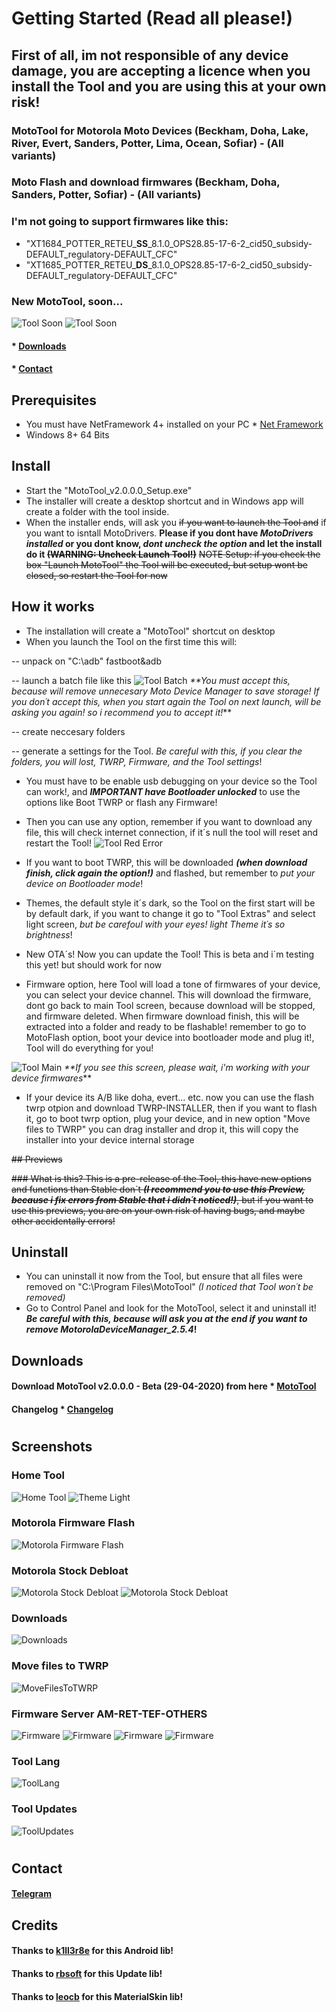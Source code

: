 # Getting Started (Read all please!)

## First of all, im not responsible of any device damage, you are accepting a licence when you install the Tool and you are using this at your own risk!

### MotoTool for Motorola Moto Devices (Beckham, Doha, Lake, River, Evert, Sanders, Potter, Lima, Ocean, Sofiar) - (All variants)
### Moto Flash and download firmwares (Beckham, Doha, Sanders, Potter, Sofiar) - (All variants)

### I'm not going to support firmwares like this:
- "XT1684_POTTER_RETEU_**SS**_8.1.0_OPS28.85-17-6-2_cid50_subsidy-DEFAULT_regulatory-DEFAULT_CFC"
- "XT1685_POTTER_RETEU_**DS**_8.1.0_OPS28.85-17-6-2_cid50_subsidy-DEFAULT_regulatory-DEFAULT_CFC"

### New MotoTool, soon...
![Tool Soon](https://github.com/Franco28/MotoTool/blob/master/Screens/ToolSoon.png "Tool Soon")
![Tool Soon](https://github.com/Franco28/MotoTool/blob/master/Screens/Tool2Soon.png "Tool Soon")

#### * [Downloads](https://github.com/Franco28/MotoTool#downloads-1) 
#### * [Contact](https://github.com/Franco28/MotoTool#contact) 

## Prerequisites
- You must have NetFramework 4+ installed on your PC * [Net Framework](https://dotnet.microsoft.com/download) 
- Windows 8+ 64 Bits

## Install
- Start the "MotoTool_v2.0.0.0_Setup.exe"
- The installer will create a desktop shortcut and in Windows app will create a folder with the tool inside. 
- When the installer ends, will ask you ~~if you want to launch the Tool and~~ if you want to isntall MotoDrivers. **Please if you dont have _MotoDrivers installed_ or you dont know, _dont uncheck the option_ and let the install do it ~~(WARNING: Uncheck Launch Tool!)~~**
~~NOTE Setup: if you check the box "Launch MotoTool" the Tool will be executed, but setup wont be closed, so restart the Tool for now~~

## How it works
- The installation will create a "MotoTool" shortcut on desktop
- When you launch the Tool on the first time this will:

-- unpack on "C:\adb\" fastboot&adb

-- launch a batch file like this
![Tool Batch](https://github.com/Franco28/MotoTool/blob/master/Screens/remove.png "Tool Batch")
_**You must accept this, because will remove unnecesary Moto Device Manager to save storage! If you don´t accept this, when you start again the Tool on next launch, will be asking you again! so i recommend you to accept it!_**

-- create neccesary folders

-- generate a settings for the Tool. _Be careful with this, if you clear the folders, you will lost, TWRP, Firmware, and the Tool settings_!

- You must have to be enable usb debugging on your device so the Tool can work!, and **_IMPORTANT have Bootloader unlocked_** to use the options like Boot TWRP or flash any Firmware!

- Then you can use any option, remember if you want to download any file, this will check internet connection, if it´s null the tool will reset and restart the Tool!
![Tool Red Error](https://github.com/Franco28/MotoTool/blob/master/Screens/rederror.png "Tool Red Error")

- If you want to boot TWRP, this will be downloaded **_(when download finish, click again the option!)_** and flashed, but remember to _put your device on Bootloader mode_!

- Themes, the default style it´s dark, so the Tool on the first start will be by default dark, if you want to change it go to "Tool Extras" and select light screen, _but be carefoul with your eyes! light Theme it´s so brightness_!

- New OTA´s! Now you can update the Tool! This is beta and i´m testing this yet! but should work for now

- Firmware option, here Tool will load a tone of firmwares of your device, you can select your device channel. This will download the firmware, dont go back to main Tool screen, because download will be stopped, and firmware deleted. When firmware download finish, this will be extracted into a folder and ready to be flashable! remember to go to MotoFlash option, boot your device into bootloader mode and plug it!, Tool will do everything for you!

![Tool Main](https://github.com/Franco28/MotoTool/blob/master/Screens/mainserver.png "Tool Main")
_**If you see this screen, please wait, i'm working with your device firmwares_**

- If your device its A/B like doha, evert... etc. now you can use the flash twrp otpion and download TWRP-INSTALLER, then if you want to flash it, go to boot twrp option, plug your device, and in new option "Move files to TWRP" you can drag installer and drop it, this will copy the installer into your device internal storage

~~## Previews~~

~~### What is this?
This is a pre-release of the Tool, this have new options and functions than Stable don´t _**(I recommend you to use this Preview, because i fix errors from Stable that i didn´t noticed!)**_, but if you want to use this previews, you are on your own risk of having bugs, and maybe other accidentally errors!~~

## Uninstall
- You can uninstall it now from the Tool, but ensure that all files were removed on "C:\Program Files\MotoTool\" _(I noticed that Tool won´t be removed)_
- Go to Control Panel and look for the MotoTool, select it and uninstall it! **_Be careful with this, because will ask you at the end if you want to remove MotorolaDeviceManager_2.5.4_!** 


## Downloads
#### Download MotoTool v2.0.0.0 - Beta (29-04-2020) from here * [MotoTool](https://github.com/Franco28/MotoTool/releases/tag/v2.0.0.0) 
#### Changelog * [Changelog](https://MotoToolEngine.000webhostapp.com/MotoTool/changelog.txt) 


#


## Screenshots

### Home Tool
![Home Tool](https://github.com/Franco28/MotoTool/blob/master/Screens/Tool.png "Tool")
![Theme Light](https://github.com/Franco28/MotoTool/blob/master/Screens/ToolLight.png "Theme Light")

### Motorola Firmware Flash 
![Motorola Firmware Flash](https://github.com/Franco28/MotoTool/blob/master/Screens/MotoFlash.png "Motorola Firmware Flash")

### Motorola Stock Debloat 
![Motorola Stock Debloat](https://github.com/Franco28/MotoTool/blob/master/Screens/Debloat.png "Motorola Stock Debloat")
![Motorola Stock Debloat](https://github.com/Franco28/MotoTool/blob/master/Screens/DebloatOthers.png "Motorola Stock Debloat")

### Downloads
![Downloads](https://github.com/Franco28/MotoTool/blob/master/Screens/Download.png "Downloads")

### Move files to TWRP 
![MoveFilesToTWRP](https://github.com/Franco28/MotoTool/blob/master/Screens/MoveFilesToTWRP.png "MoveFilesToTWRP")

### Firmware Server AM-RET-TEF-OTHERS
![Firmware](https://github.com/Franco28/MotoTool/blob/master/Screens/FirmwaresAM.png "Firmware")
![Firmware](https://github.com/Franco28/MotoTool/blob/master/Screens/FirmwaresRET.png "Firmware")
![Firmware](https://github.com/Franco28/MotoTool/blob/master/Screens/FirmwaresTEF.png "Firmware")
![Firmware](https://github.com/Franco28/MotoTool/blob/master/Screens/FirmwaresOTHERS.png "Firmware")

### Tool Lang
![ToolLang](https://github.com/Franco28/MotoTool/blob/master/Screens/LangEngine.png "ToolLang")

### Tool Updates
![ToolUpdates](https://github.com/Franco28/MotoTool/blob/master/Screens/Updates.png "ToolUpdates")


#


## Contact 
#### [Telegram](https://t.me/francom28) 

## Credits
#### Thanks to [k1ll3r8e](https://forum.xda-developers.com/showthread.php?t=2772502) for this Android lib!
#### Thanks to [rbsoft](https://github.com/ravibpatel/AutoUpdater.NET) for this Update lib!
#### Thanks to [leocb](https://github.com/leocb/MaterialSkin) for this MaterialSkin lib!
